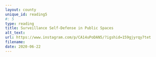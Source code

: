 ```yaml
---
layout: county 
unique_id: reading5
#: 5
type: reading
title: Surveillance Self-Defense in Public Spaces
alt_text: 
url: https://www.instagram.com/p/CA14uPoDAN5/?igshid=159gjyrqy7tet
filename: 
date: 2020-06-22
---
```

